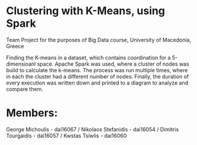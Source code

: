 # Clustering with K-Means, using Spark

Team Project for the purposes of Big Data course,
University of Macedonia, Greece

Finding the K-means in a dataset, which contains coordination for a 5-dimensioanl space. Apache Spark was used, where a cluster of nodes was build to calculate the k-means. The process was run multiple times, where in each the cluster had a different number of nodes. Finally, the duration of every execution was written down and printed to a diagram to analyze and compare them.


# Members:

George Michoulis - dai16067 / 
Nikolaos Stefanidis - dai16054 / 
Dimitris Tourgaidis - dai16057 / 
Kwstas Tsiwlis - dai16060 

